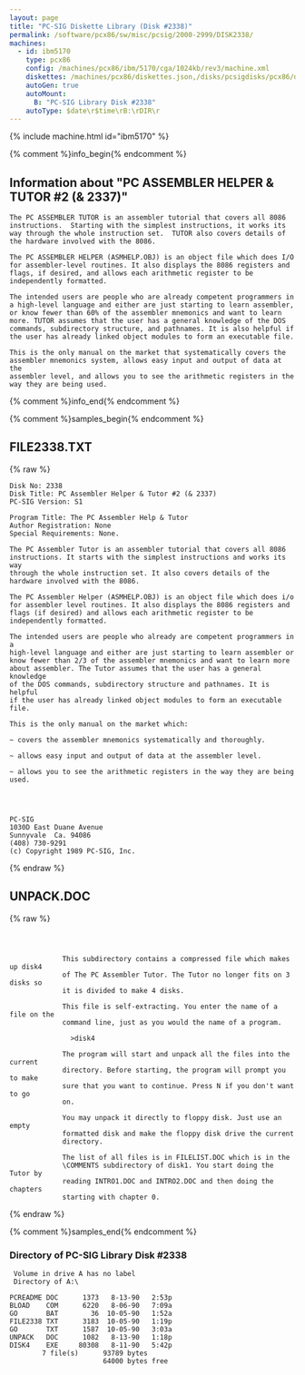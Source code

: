 ```yaml
---
layout: page
title: "PC-SIG Diskette Library (Disk #2338)"
permalink: /software/pcx86/sw/misc/pcsig/2000-2999/DISK2338/
machines:
  - id: ibm5170
    type: pcx86
    config: /machines/pcx86/ibm/5170/cga/1024kb/rev3/machine.xml
    diskettes: /machines/pcx86/diskettes.json,/disks/pcsigdisks/pcx86/diskettes.json
    autoGen: true
    autoMount:
      B: "PC-SIG Library Disk #2338"
    autoType: $date\r$time\rB:\rDIR\r
---
```


{% include machine.html id="ibm5170" %}

{% comment %}info_begin{% endcomment %}

## Information about "PC ASSEMBLER HELPER & TUTOR #2 (& 2337)"

    The PC ASSEMBLER TUTOR is an assembler tutorial that covers all 8086
    instructions.  Starting with the simplest instructions, it works its
    way through the whole instruction set.  TUTOR also covers details of
    the hardware involved with the 8086.
    
    The PC ASSEMBLER HELPER (ASMHELP.OBJ) is an object file which does I/O
    for assembler-level routines. It also displays the 8086 registers and
    flags, if desired, and allows each arithmetic register to be
    independently formatted.
    
    The intended users are people who are already competent programmers in
    a high-level language and either are just starting to learn assembler,
    or know fewer than 60% of the assembler mnemonics and want to learn
    more. TUTOR assumes that the user has a general knowledge of the DOS
    commands, subdirectory structure, and pathnames. It is also helpful if
    the user has already linked object modules to form an executable file.
    
    This is the only manual on the market that systematically covers the
    assembler mnemonics system, allows easy input and output of data at the
    assembler level, and allows you to see the arithmetic registers in the
    way they are being used.
{% comment %}info_end{% endcomment %}

{% comment %}samples_begin{% endcomment %}

## FILE2338.TXT

{% raw %}
```
Disk No: 2338                                                           
Disk Title: PC Assembler Helper & Tutor #2 (& 2337)                     
PC-SIG Version: S1                                                      
                                                                        
Program Title: The PC Assembler Help & Tutor                            
Author Registration: None                                               
Special Requirements: None.                                             
                                                                        
The PC Assembler Tutor is an assembler tutorial that covers all 8086    
instructions. It starts with the simplest instructions and works its way
through the whole instruction set. It also covers details of the        
hardware involved with the 8086.                                        
                                                                        
The PC Assembler Helper (ASMHELP.OBJ) is an object file which does i/o  
for assembler level routines. It also displays the 8086 registers and   
flags (if desired) and allows each arithmetic register to be            
independently formatted.                                                
                                                                        
The intended users are people who already are competent programmers in a
high-level language and either are just starting to learn assembler or  
know fewer than 2/3 of the assembler mnemonics and want to learn more   
about assembler. The Tutor assumes that the user has a general knowledge
of the DOS commands, subdirectory structure and pathnames. It is helpful
if the user has already linked object modules to form an executable     
file.                                                                   
                                                                        
This is the only manual on the market which:                            
                                                                        
~ covers the assembler mnemonics systematically and thoroughly.         
                                                                        
~ allows easy input and output of data at the assembler level.          
                                                                        
~ allows you to see the arithmetic registers in the way they are being  
used.                                                                   
                                                                        
                                                                        
                                                                        
                                                                        
PC-SIG                                                                  
1030D East Duane Avenue                                                 
Sunnyvale  Ca. 94086                                                    
(408) 730-9291                                                          
(c) Copyright 1989 PC-SIG, Inc.                                         
```
{% endraw %}

## UNPACK.DOC

{% raw %}
```



             This subdirectory contains a compressed file which makes up disk4
             of The PC Assembler Tutor. The Tutor no longer fits on 3 disks so
             it is divided to make 4 disks.

             This file is self-extracting. You enter the name of a file on the
             command line, just as you would the name of a program.

               >disk4

             The program will start and unpack all the files into the current
             directory. Before starting, the program will prompt you to make
             sure that you want to continue. Press N if you don't want to go
             on.

             You may unpack it directly to floppy disk. Just use an empty
             formatted disk and make the floppy disk drive the current
             directory.

             The list of all files is in FILELIST.DOC which is in the
             \COMMENTS subdirectory of disk1. You start doing the Tutor by
             reading INTRO1.DOC and INTRO2.DOC and then doing the chapters
             starting with chapter 0.

```
{% endraw %}

{% comment %}samples_end{% endcomment %}

### Directory of PC-SIG Library Disk #2338

     Volume in drive A has no label
     Directory of A:\

    PCREADME DOC      1373   8-13-90   2:53p
    BLOAD    COM      6220   8-06-90   7:09a
    GO       BAT        36  10-05-90   1:52a
    FILE2338 TXT      3183  10-05-90   1:19p
    GO       TXT      1587  10-05-90   3:03a
    UNPACK   DOC      1082   8-13-90   1:18p
    DISK4    EXE     80308   8-11-90   5:42p
            7 file(s)      93789 bytes
                           64000 bytes free

